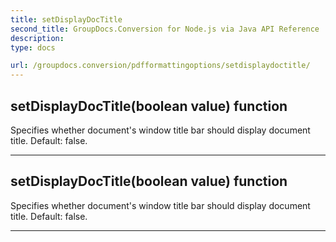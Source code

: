 ```yaml
---
title: setDisplayDocTitle
second_title: GroupDocs.Conversion for Node.js via Java API Reference
description: 
type: docs

url: /groupdocs.conversion/pdfformattingoptions/setdisplaydoctitle/
---
```


## setDisplayDocTitle(boolean value)  function

 Specifies whether document's window title bar should display document title. Default: false.
 


---


## setDisplayDocTitle(boolean value)  function

 Specifies whether document's window title bar should display document title. Default: false.
 


---


